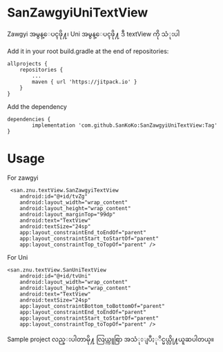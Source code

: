 # SanZawgyiUniTextView
Zawgyi အမွန္ေပၚဖို႔၊ Uni အမွန္ေပၚဖို႔ ဒီ textView ကို သံုးပါ



Add it in your root build.gradle at the end of repositories:

	allprojects {
		repositories {
			...
			maven { url 'https://jitpack.io' }
		}
	}


Add the dependency

	dependencies {
	        implementation 'com.github.SanKoKo:SanZawgyiUniTextView:Tag'
	}


# Usage

For zawgyi

     <san.znu.textView.SanZawgyiTextView
        android:id="@+id/tvZg"
        android:layout_width="wrap_content"
        android:layout_height="wrap_content"
        android:layout_marginTop="99dp"
        android:text="TextView"
        android:textSize="24sp"
        app:layout_constraintEnd_toEndOf="parent"
        app:layout_constraintStart_toStartOf="parent"
        app:layout_constraintTop_toTopOf="parent" />

For Uni

    <san.znu.textView.SanUniTextView
        android:id="@+id/tvUni"
        android:layout_width="wrap_content"
        android:layout_height="wrap_content"
        android:text="TextView"
        android:textSize="24sp"
        app:layout_constraintBottom_toBottomOf="parent"
        app:layout_constraintEnd_toEndOf="parent"
        app:layout_constraintStart_toStartOf="parent"
        app:layout_constraintTop_toTopOf="parent" />
        
        
Sample project လည္းပါတာမို႔ လြယ္ကူစြာ အသံုးျပဳႏုိင္မယ္လို႔ယူဆပါတယ္။ 
